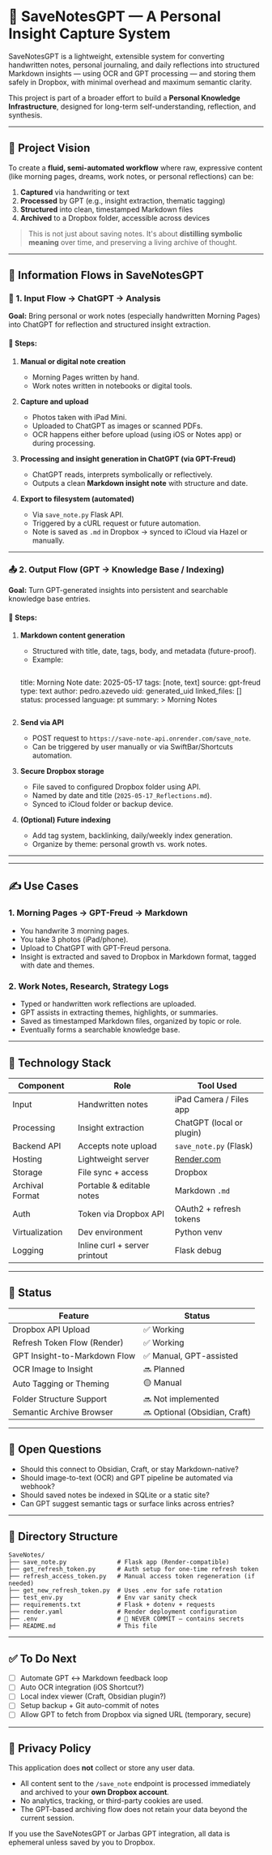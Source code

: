 # 🧠 SaveNotesGPT — A Personal Insight Capture System

SaveNotesGPT is a lightweight, extensible system for converting handwritten notes, personal journaling, and daily reflections into structured Markdown insights — using OCR and GPT processing — and storing them safely in Dropbox, with minimal overhead and maximum semantic clarity.

This project is part of a broader effort to build a **Personal Knowledge Infrastructure**, designed for long-term self-understanding, reflection, and synthesis.

---

## 🚀 Project Vision

To create a **fluid, semi-automated workflow** where raw, expressive content (like morning pages, dreams, work notes, or personal reflections) can be:

1. **Captured** via handwriting or text  
2. **Processed** by GPT (e.g., insight extraction, thematic tagging)  
3. **Structured** into clean, timestamped Markdown files  
4. **Archived** to a Dropbox folder, accessible across devices

> This is not just about saving notes. It's about **distilling symbolic meaning** over time, and preserving a living archive of thought.

---
## 🔄 Information Flows in SaveNotesGPT

### 🧭 1. **Input Flow → ChatGPT → Analysis**

**Goal:** Bring personal or work notes (especially handwritten Morning Pages) into ChatGPT for reflection and structured insight extraction.

#### 🔁 Steps:
1. **Manual or digital note creation**  
   - Morning Pages written by hand.  
   - Work notes written in notebooks or digital tools.

2. **Capture and upload**  
   - Photos taken with iPad Mini.  
   - Uploaded to ChatGPT as images or scanned PDFs.  
   - OCR happens either before upload (using iOS or Notes app) or during processing.

3. **Processing and insight generation in ChatGPT (via GPT-Freud)**  
   - ChatGPT reads, interprets symbolically or reflectively.  
   - Outputs a clean **Markdown insight note** with structure and date.

4. **Export to filesystem (automated)**  
   - Via `save_note.py` Flask API.  
   - Triggered by a cURL request or future automation.  
   - Note is saved as `.md` in Dropbox → synced to iCloud via Hazel or manually.

---

### 📤 2. **Output Flow (GPT → Knowledge Base / Indexing)**

**Goal:** Turn GPT-generated insights into persistent and searchable knowledge base entries.

#### 🔁 Steps:
1. **Markdown content generation**  
   - Structured with title, date, tags, body, and metadata (future-proof).  
   - Example:
     ```markdown
   title: Morning Note
   date: 2025-05-17
   tags: [note, text]
   source: gpt-freud
   type: text
   author: pedro.azevedo
   uid: generated_uid
   linked_files: []
   status: processed
   language: pt
   summary: > Morning Notes

     ```

2. **Send via API**  
   - POST request to `https://save-note-api.onrender.com/save_note`.  
   - Can be triggered by user manually or via SwiftBar/Shortcuts automation.

3. **Secure Dropbox storage**  
   - File saved to configured Dropbox folder using API.  
   - Named by date and title (`2025-05-17_Reflections.md`).  
   - Synced to iCloud folder or backup device.

4. **(Optional) Future indexing**  
   - Add tag system, backlinking, daily/weekly index generation.  
   - Organize by theme: personal growth vs. work notes.

---

---

## ✍️ Use Cases

### 1. Morning Pages → GPT-Freud → Markdown
- You handwrite 3 morning pages.
- You take 3 photos (iPad/phone).
- Upload to ChatGPT with GPT-Freud persona.
- Insight is extracted and saved to Dropbox in Markdown format, tagged with date and themes.

### 2. Work Notes, Research, Strategy Logs
- Typed or handwritten work reflections are uploaded.
- GPT assists in extracting themes, highlights, or summaries.
- Saved as timestamped Markdown files, organized by topic or role.
- Eventually forms a searchable knowledge base.

---

## 🧰 Technology Stack

| Component        | Role                         | Tool Used        |
|------------------|------------------------------|------------------|
| Input            | Handwritten notes            | iPad Camera / Files app |
| Processing       | Insight extraction            | ChatGPT (local or plugin) |
| Backend API      | Accepts note upload           | `save_note.py` (Flask) |
| Hosting          | Lightweight server            | [Render.com](https://render.com) |
| Storage          | File sync + access            | Dropbox |
| Archival Format  | Portable & editable notes     | Markdown `.md` |
| Auth             | Token via Dropbox API         | OAuth2 + refresh tokens |
| Virtualization   | Dev environment               | Python venv |
| Logging          | Inline curl + server printout | Flask debug |

---

## 🧪 Status

| Feature                      | Status     |
|------------------------------|------------|
| Dropbox API Upload           | ✅ Working |
| Refresh Token Flow (Render)  | ✅ Working |
| GPT Insight-to-Markdown Flow | ✅ Manual, GPT-assisted |
| OCR Image to Insight         | 🔜 Planned |
| Auto Tagging or Theming      | 🟡 Manual |
| Folder Structure Support     | 🔜 Not implemented |
| Semantic Archive Browser     | 🔜 Optional (Obsidian, Craft) |

---


## 🧩 Open Questions

- Should this connect to Obsidian, Craft, or stay Markdown-native?
- Should image-to-text (OCR) and GPT pipeline be automated via webhook?
- Should saved notes be indexed in SQLite or a static site?
- Can GPT suggest semantic tags or surface links across entries?


---

## 📁 Directory Structure

```
SaveNotes/
├── save_note.py              # Flask app (Render-compatible)
├── get_refresh_token.py      # Auth setup for one-time refresh token
├── refresh_access_token.py   # Manual access token regeneration (if needed)
├── get_new_refresh_token.py  # Uses .env for safe rotation
├── test_env.py               # Env var sanity check
├── requirements.txt          # Flask + dotenv + requests
├── render.yaml               # Render deployment configuration
├── .env                      # 🔐 NEVER COMMIT — contains secrets
├── README.md                 # This file
```

---

## ✅ To Do Next

- [ ] Automate GPT ↔ Markdown feedback loop
- [ ] Auto OCR integration (iOS Shortcut?)
- [ ] Local index viewer (Craft, Obsidian plugin?)
- [ ] Setup backup + Git auto-commit of notes
- [ ] Allow GPT to fetch from Dropbox via signed URL (temporary, secure)
---

## 🔐 Privacy Policy

This application does **not** collect or store any user data.

- All content sent to the `/save_note` endpoint is processed immediately and archived to your **own Dropbox account**.
- No analytics, tracking, or third-party cookies are used.
- The GPT-based archiving flow does not retain your data beyond the current session.

If you use the SaveNotesGPT or Jarbas GPT integration, all data is ephemeral unless saved by you to Dropbox.


